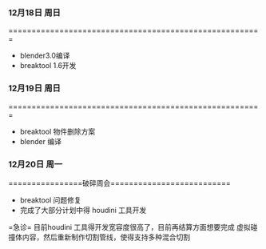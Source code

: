 ### 12月18日 周日 
=======================================================

+ blender3.0编译
+ breaktool 1.6开发


### 12月19日 周日 
=======================================================
* breaktool 物件删除方案
* blender 编译


### 12月20日 周一 
================破碎周会==========================
*  breaktool 问题修复
*  完成了大部分计划中得 houdini 工具开发

=急诊=
目前houdini 工具得开发宽容度很高了，目前再结算方面想要完成 虚拟碰撞体内容，然后重新制作切割管线，使得支持多种混合切割
